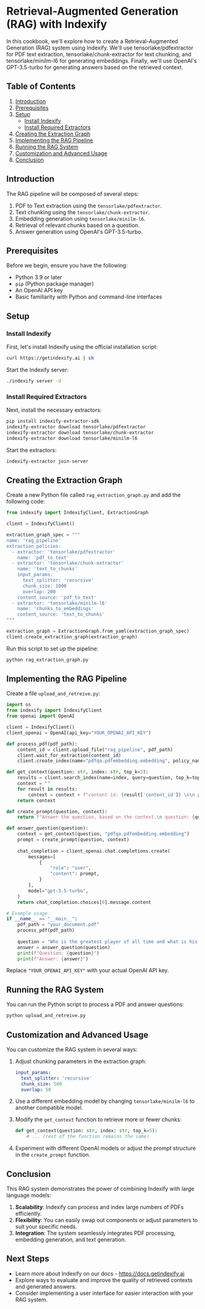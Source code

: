 # Retrieval-Augmented Generation (RAG) with Indexify

In this cookbook, we'll explore how to create a Retrieval-Augmented Generation (RAG) system using Indexify. We'll use tensorlake/pdfextractor for PDF text extraction, tensorlake/chunk-extractor for text chunking, and tensorlake/minilm-l6 for generating embeddings. Finally, we'll use OpenAI's GPT-3.5-turbo for generating answers based on the retrieved context.

## Table of Contents

1. [Introduction](#introduction)
2. [Prerequisites](#prerequisites)
3. [Setup](#setup)
   - [Install Indexify](#install-indexify)
   - [Install Required Extractors](#install-required-extractors)
4. [Creating the Extraction Graph](#creating-the-extraction-graph)
5. [Implementing the RAG Pipeline](#implementing-the-rag-pipeline)
6. [Running the RAG System](#running-the-rag-system)
7. [Customization and Advanced Usage](#customization-and-advanced-usage)
8. [Conclusion](#conclusion)

## Introduction

The RAG pipeline will be composed of several steps:
1. PDF to Text extraction using the `tensorlake/pdfextractor`.
2. Text chunking using the `tensorlake/chunk-extractor`.
3. Embedding generation using `tensorlake/minilm-l6`.
4. Retrieval of relevant chunks based on a question.
5. Answer generation using OpenAI's GPT-3.5-turbo.

## Prerequisites

Before we begin, ensure you have the following:

- Python 3.9 or later
- `pip` (Python package manager)
- An OpenAI API key
- Basic familiarity with Python and command-line interfaces

## Setup

### Install Indexify

First, let's install Indexify using the official installation script:

```bash
curl https://getindexify.ai | sh
```

Start the Indexify server:
```bash
./indexify server -d
```

### Install Required Extractors

Next, install the necessary extractors:

```bash
pip install indexify-extractor-sdk
indexify-extractor download tensorlake/pdfextractor
indexify-extractor download tensorlake/chunk-extractor
indexify-extractor download tensorlake/minilm-l6
```

Start the extractors:
```bash
indexify-extractor join-server
```

## Creating the Extraction Graph

Create a new Python file called `rag_extraction_graph.py` and add the following code:

```python
from indexify import IndexifyClient, ExtractionGraph

client = IndexifyClient()

extraction_graph_spec = """
name: 'rag_pipeline'
extraction_policies:
  - extractor: 'tensorlake/pdfextractor'
    name: 'pdf_to_text'
  - extractor: 'tensorlake/chunk-extractor'
    name: 'text_to_chunks'
    input_params:
      text_splitter: 'recursive'
      chunk_size: 1000
      overlap: 200
    content_source: 'pdf_to_text'
  - extractor: 'tensorlake/minilm-l6'
    name: 'chunks_to_embeddings'
    content_source: 'text_to_chunks'
"""

extraction_graph = ExtractionGraph.from_yaml(extraction_graph_spec)
client.create_extraction_graph(extraction_graph)
```

Run this script to set up the pipeline:
```bash
python rag_extraction_graph.py
```

## Implementing the RAG Pipeline

Create a file `upload_and_retreive.py`:

```python
import os
from indexify import IndexifyClient
from openai import OpenAI

client = IndexifyClient()
client_openai = OpenAI(api_key="YOUR_OPENAI_API_KEY")

def process_pdf(pdf_path):
    content_id = client.upload_file("rag_pipeline", pdf_path)
    client.wait_for_extraction(content_id)
    client.create_index(name="pdfqa.pdfembedding.embedding", policy_name="chunks_to_embeddings")

def get_context(question: str, index: str, top_k=3):
    results = client.search_index(name=index, query=question, top_k=top_k)
    context = ""
    for result in results:
        context = context + f"content id: {result['content_id']} \n\n passage: {result['text']}\n"
    return context

def create_prompt(question, context):
    return f"Answer the question, based on the context.\n question: {question} \n context: {context}"

def answer_question(question):
    context = get_context(question, "pdfqa.pdfembedding.embedding")
    prompt = create_prompt(question, context)
    
    chat_completion = client_openai.chat.completions.create(
        messages=[
            {
                "role": "user",
                "content": prompt,
            }
        ],
        model="gpt-3.5-turbo",
    )
    return chat_completion.choices[0].message.content

# Example usage
if __name__ == "__main__":
    pdf_path = "your_document.pdf"
    process_pdf(pdf_path)
    
    question = "Who is the greatest player of all time and what is his record?"
    answer = answer_question(question)
    print(f"Question: {question}")
    print(f"Answer: {answer}")
```

Replace `"YOUR_OPENAI_API_KEY"` with your actual OpenAI API key.

## Running the RAG System

You can run the Python script to process a PDF and answer questions:
```bash
python upload_and_retreive.py
```

## Customization and Advanced Usage

You can customize the RAG system in several ways:

1. Adjust chunking parameters in the extraction graph:
   ```yaml
   input_params:
     text_splitter: 'recursive'
     chunk_size: 500
     overlap: 50
   ```

2. Use a different embedding model by changing `tensorlake/minilm-l6` to another compatible model.

3. Modify the `get_context` function to retrieve more or fewer chunks:
   ```python
   def get_context(question: str, index: str, top_k=5):
       # ... (rest of the function remains the same)
   ```

4. Experiment with different OpenAI models or adjust the prompt structure in the `create_prompt` function.

## Conclusion

This RAG system demonstrates the power of combining Indexify with large language models:

1. **Scalability**: Indexify can process and index large numbers of PDFs efficiently.
2. **Flexibility**: You can easily swap out components or adjust parameters to suit your specific needs.
3. **Integration**: The system seamlessly integrates PDF processing, embedding generation, and text generation.

## Next Steps

- Learn more about Indexify on our docs - https://docs.getindexify.ai
- Explore ways to evaluate and improve the quality of retrieved contexts and generated answers.
- Consider implementing a user interface for easier interaction with your RAG system.